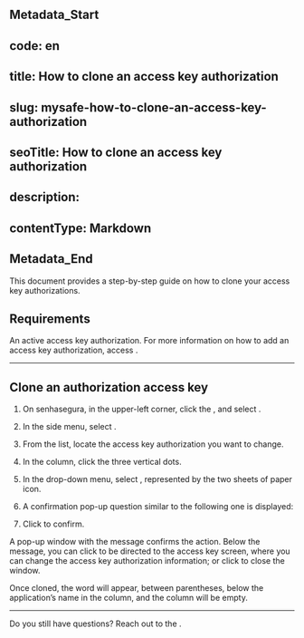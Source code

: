 ## Metadata_Start 
## code: en
## title: How to clone an access key authorization 
## slug: mysafe-how-to-clone-an-access-key-authorization 
## seoTitle: How to clone an access key authorization 
## description:  
## contentType: Markdown 
## Metadata_End
This document provides a step-by-step guide on how to clone your access key authorizations.


## Requirements
An active access key authorization. For more information on how to add an access key authorization, access .
***
## Clone an authorization access key

1. On senhasegura, in the upper-left corner, click the , and select .
2. In the side menu, select .
3. From the list, locate the access key authorization you want to change.
4. In the  column, click the three vertical dots.
5. In the drop-down menu, select , represented by the two sheets of paper icon.
5. A confirmation pop-up question similar to the following one is displayed:

 

6. Click  to confirm.

A pop-up window with the message  confirms the action. Below the message, you can click  to be directed to the  access key screen, where you can change the access key authorization information; or click  to close the window.


Once cloned, the word  will appear, between parentheses, below the application’s name in the  column, and the column  will be empty.

***

Do you still have questions? Reach out to the .